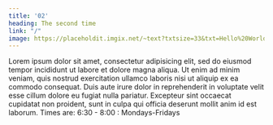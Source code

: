 ```yaml
---
title: '02'
heading: The second time
link: "/"
image: https://placeholdit.imgix.net/~text?txtsize=33&txt=Hello%20World&w=400&h=300
---
```


Lorem ipsum dolor sit amet, consectetur adipisicing elit, sed do eiusmod tempor incididunt ut labore et dolore magna aliqua. Ut enim ad minim veniam, quis nostrud exercitation ullamco laboris nisi ut aliquip ex ea commodo consequat. Duis aute irure dolor in reprehenderit in voluptate velit esse cillum dolore eu fugiat nulla pariatur. Excepteur sint occaecat cupidatat non proident, sunt in culpa qui officia deserunt mollit anim id est laborum.
Times are:
6:30 - 8:00 : Mondays-Fridays
